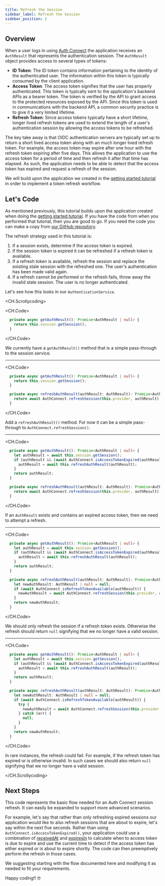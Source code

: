 ```yaml
---
title: Refresh the Session
sidebar_label: Refresh the Session
sidebar_position: 2
---
```


## Overview

When a user logs in using [Auth Connect](https://ionic.io/docs/auth-connect) the application receives an `AuthResult` that represents the authentication session. The `AuthResult` object provides access to several types of tokens:

- **ID Token**: The ID token contains information pertaining to the identity of the authenticated user. The information within this token is typically consumed by the client application.
- **Access Token**: The access token signifies that the user has properly authenticated. This token is typically sent to the application's backend APIs as a bearer token. The token is verified by the API to grant access to the protected resources exposed by the API. Since this token is used in communications with the backend API, a common security practice is to give it a very limited lifetime.
- **Refresh Token**: Since access tokens typically have a short lifetime, longer lived refresh tokens are used to extend the length of a user's authentication session by allowing the access tokens to be refreshed.

The key take away is that OIDC authentication servers are typically set up to return a short lived access token along with an much longer lived refresh token. For example, the access token may expire after one hour with the refresh token expiring after five days. This allows the application to use the access token for a period of time and then refresh it after that time has elapsed. As such, the application needs to be able to detect that the access token has expired and request a refresh of the session.

We will build upon the application we created in the [getting started tutorial](getting-started) in order to implement a token refresh workflow.

## Let's Code

As mentioned previously, this tutorial builds upon the application created when doing the [getting started tutorial](getting-started). If you have the code from when you performed that tutorial, then you are good to go. If you need the code you can make a copy from [our GitHub repository](https://github.com/ionic-enterprise/tutorials-and-demos-ng/tree/main/auth-connect/getting-started).

The refresh strategy used in this tutorial is:

1. If a session exists, determine if the access token is expired.
1. If the session token is expired it can be refreshed if a refresh token is available.
1. If a refresh token is available, refresh the session and replace the existing stale session with the refreshed one. The user's authentication has been made valid again.
1. If a refresh cannot be performed or the refresh fails, throw away the invalid stale session. The user is no longer authenticated.

Let's see how this looks in our `AuthenticationService`.

<CH.Scrollycoding>

<CH.Code>

```typescript authentication.service.ts
  private async getAuthResult(): Promise<AuthResult | null> {
    return this.session.getSession();
  }
```

</CH.Code>

We currently have a `getAuthResult()` method that is a simple pass-through to the session service.

---

<CH.Code>

```typescript authentication.service.ts focus=5:7
  private async getAuthResult(): Promise<AuthResult | null> {
    return this.session.getSession();
  }

  private async refreshAuthResult(authResult: AuthResult): Promise<AuthResult | null> {
    return await AuthConnect.refreshSession(this.provider, authResult);
  }
```

</CH.Code>

Add a `refreshAuthResult()` method. For now it can be a simple pass-through to `AuthConnect.refreshSession()`.

---

<CH.Code>

```typescript authentication.service.ts focus=2:6
  private async getAuthResult(): Promise<AuthResult | null> {
    let authResult = await this.session.getSession();
    if (authResult && (await AuthConnect.isAccessTokenExpired(authResult))) {
      authResult = await this.refreshAuthResult(authResult);
    }
    return authResult;
  }

  private async refreshAuthResult(authResult: AuthResult): Promise<AuthResult | null> {
    return await AuthConnect.refreshSession(this.provider, authResult);
  }
```

</CH.Code>

If an `AuthResult` exists and contains an expired access token, then we need to attempt a refresh.

---

<CH.Code>

```typescript authentication.service.ts focus=10:14
  private async getAuthResult(): Promise<AuthResult | null> {
    let authResult = await this.session.getSession();
    if (authResult && (await AuthConnect.isAccessTokenExpired(authResult))) {
      authResult = await this.refreshAuthResult(authResult);
    }
    return authResult;
  }

  private async refreshAuthResult(authResult: AuthResult): Promise<AuthResult | null> {
    let newAuthResult: AuthResult | null = null;
    if (await AuthConnect.isRefreshTokenAvailable(authResult)) {
      newAuthResult = await AuthConnect.refreshSession(this.provider, authResult);
    }
    return newAuthResult;
  }
```

</CH.Code>

We should only refresh the session if a refresh token exists. Otherwise the refresh should return `null` signifying that we no longer have a valid session.

---

<CH.Code>

```typescript authentication.service.ts focus=12:16
  private async getAuthResult(): Promise<AuthResult | null> {
    let authResult = await this.session.getSession();
    if (authResult && (await AuthConnect.isAccessTokenExpired(authResult))) {
      authResult = await this.refreshAuthResult(authResult);
    }
    return authResult;
  }

  private async refreshAuthResult(authResult: AuthResult): Promise<AuthResult | null> {
    let newAuthResult: AuthResult | null = null;
    if (await AuthConnect.isRefreshTokenAvailable(authResult)) {
      try {
        newAuthResult = await AuthConnect.refreshSession(this.provider, authResult);
      } catch (err) {
        null;
      }
    }
    return newAuthResult;
  }
```

</CH.Code>

In rare instances, the refresh could fail. For example, if the refresh token has expired or is otherwise invalid. In such cases we should also return `null` signifying that we no longer have a valid session.

</CH.Scrollycoding>

## Next Steps

This code represents the basic flow needed for an Auth Connect session refresh. It can easily be expanded to support more advanced scenarios.

For example, let's say that rather than only refreshing expired sessions our application would like to also refresh sessions that are about to expire, let's say within the next five seconds. Rather than using `AuthConnect.isAccessTokenExpired()`, your application could use a combination of [receivedAt](https://ionic.io/docs/auth-connect/interfaces/AuthResult#receivedat) and [expiresIn](https://ionic.io/docs/auth-connect/interfaces/AuthResult#expiresin) to calculate when to access token is due to expire and use the current time to detect if the access token has either expired or is about to expire shortly. The code can then preemptively perform the refresh in those cases.

We suggesting starting with the flow documented here and modifying it as needed to fit your requirements.

Happy coding!! 🤓
